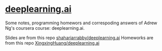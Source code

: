 # [deeplearning.ai](https://www.deeplearning.ai/)

Some notes, programming homewors and correspoding answers of Adrew Ng's coursera course: deeplearning.ai.

Slides are from this repo [shahariarrabby/deeplearning.ai](https://github.com/shahariarrabby/deeplearning.ai)
Homeworks are from this repo [XingxingHuang/deeplearning.ai](https://github.com/XingxingHuang/deeplearning.ai)
